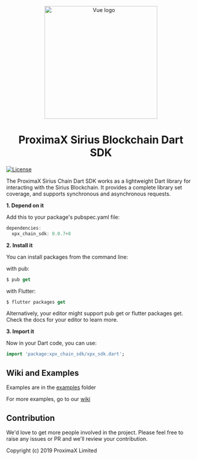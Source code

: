 <p align='center'><a href='https://github.com/proximax-storage/dart-xpx-chain-sdk' target='_blank' rel='noopener noreferrer'><img width='300' src='https://user-images.githubusercontent.com/29048783/72931620-36795c80-3d2c-11ea-89a4-f0c2bc3affd8.png' alt='Vue logo'></a></p>
<h1 align='center'>ProximaX Sirius Blockchain Dart SDK</h1>

[![License](https://img.shields.io/badge/License-Apache%202.0-blue.svg)](https://opensource.org/licenses/Apache-2.0)

The ProximaX Sirius Chain Dart SDK works as a lightweight Dart library for interacting with the Sirius Blockchain. It
provides a complete library set coverage, and supports synchronous and asynchronous requests.

**1. Depend on it**

Add this to your package's pubspec.yaml file:

```dart
dependencies:
  xpx_chain_sdk: 0.0.7+8
```

**2. Install it**

You can install packages from the command line:

with pub:

```dart
$ pub get
```

with Flutter:

```dart
$ flutter packages get
```

Alternatively, your editor might support pub get or flutter packages get. Check the docs for your editor to learn more.

**3. Import it**

Now in your Dart code, you can use:

```dart
import 'package:xpx_chain_sdk/xpx_sdk.dart';
```

## Wiki and Examples ##

Examples are in the [examples](https://github.com/proximax-storage/dart-xpx-chain-sdk/tree/master/example) folder

For more examples, go to our [wiki](https://github.com/proximax-storage/dart-xpx-chain-sdk/wiki)

## Contribution ##

We'd love to get more people involved in the project. Please feel free to raise any issues or PR and we'll review your
contribution.

Copyright (c) 2019 ProximaX Limited
